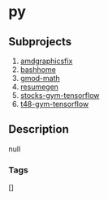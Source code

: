 # py

## Subprojects 
1. [amdgraphicsfix](https://github.com/shroysha/amdgraphicsfix)
1. [bashhome](https://github.com/shroysha/bashhome)
1. [gmod-math](https://github.com/shroysha/gmod-math)
1. [resumegen](https://github.com/shroysha/resumegen)
1. [stocks-gym-tensorflow](https://github.com/shroysha/stocks-gym-tensorflow)
1. [t48-gym-tensorflow](https://github.com/shroysha/t48-gym-tensorflow)

## Description
null

### Tags
[]
